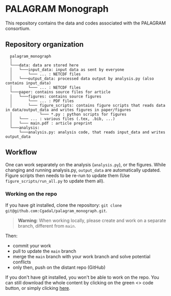 # PALAGRAM Monograph

This repository contains the data and codes associated with the PALAGRAM consortium.

## Repository organization

```
  palagram_monograph
  │
  └───data: data are stored here
  │   └───input_data: input data as sent by everyone
  │       └─── ... : NETCDF files
  │   └───output_data: processed data output by analysis.py (also contains input_data)
  │       └─── ... : NETCDF files
  └───paper: contains source files for article
  │   └───figures: contains source figures
  │       └─── ... : PDF files
  │       └─── figure_scripts: contains figure scripts that reads data in data/output_data and writes figures in paper/figures
  │            └─── *.py : python scripts for figures
  │   └─── ... : various files (.tex, .bib, ...)
  │   └─── main.pdf : article preprint
  └───analysis:
      └───analysis.py: analysis code, that reads input_data and writes output_data

  ```

## Workflow

One can work separately on the analysis (`analysis.py`), or the figures. While changing and running analysis.py, `output_data` are automatically updated. Figure scripts then needs to be re-run to update them (Use `figure_scripts/run_all.py` to update them all).

### Working on the repo

If you have git installed, clone the repository: `git clone git@github.com:Cgadal/palagram_monograph.git`.

> **Warning**: When working locally, please create and work on a separate branch, different from `main`. 

Then:

- commit your work
- pull to update the `main` branch
- merge the `main` branch with your work branch and solve potential conflicts
- only then, push on the distant repo (GitHub)

If you don't have git installed, you won't be able to work on the repo. You can still download the whole content by clicking on the green <> code button, or simply clicking [here](https://github.com/Cgadal/palagram_monograph/archive/refs/heads/main.zip).